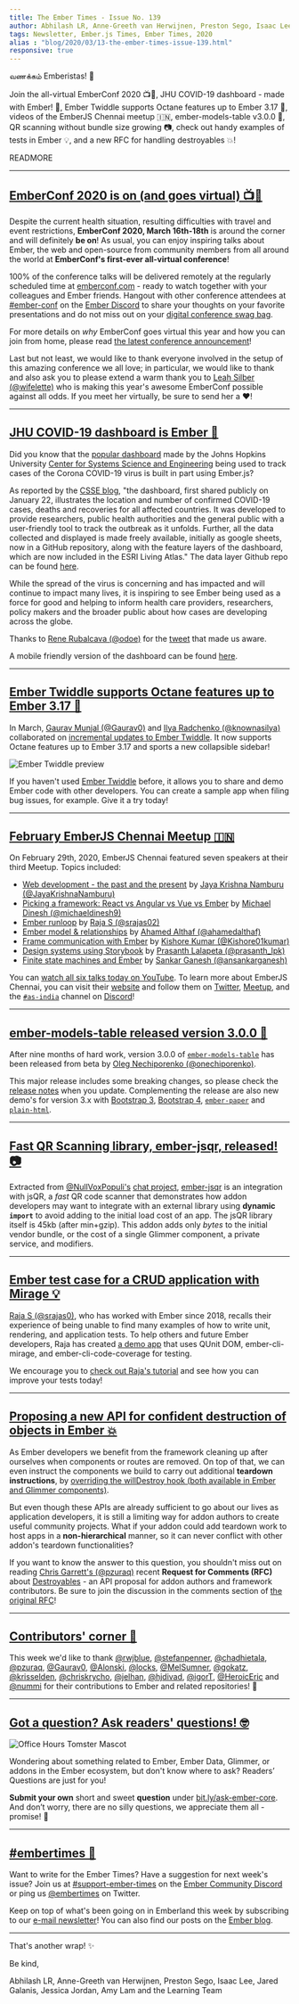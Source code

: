 ```yaml
---
title: The Ember Times - Issue No. 139
author: Abhilash LR, Anne-Greeth van Herwijnen, Preston Sego, Isaac Lee, Jared Galanis, Jessica Jordan, Amy Lam
tags: Newsletter, Ember.js Times, Ember Times, 2020
alias : "blog/2020/03/13-the-ember-times-issue-139.html"
responsive: true
---
```


வணக்கம் Emberistas! 🐹

Join the all-virtual EmberConf 2020 📺🎉,
JHU COVID-19 dashboard - made with Ember! 🐹,
Ember Twiddle supports Octane features up to Ember 3.17 💖,
videos of the EmberJS Chennai meetup 🇮🇳,
ember-models-table v3.0.0 🌟,
QR scanning without bundle size growing 📷,
check out handy examples of tests in Ember 💡, and
a new RFC for handling destroyables 💥!

READMORE

---

## [EmberConf 2020 is on (and goes virtual) 📺🎉](https://emberconf.com/#/emberconf-update-march-12)

Despite the current health situation, resulting difficulties with travel and event restrictions, **EmberConf 2020, March 16th-18th** is around the corner and will definitely **be on**! As usual, you can enjoy inspiring talks about Ember, the web and open-source from community members from all around the world at **EmberConf's first-ever all-virtual conference**!

100% of the conference talks will be delivered remotely at the regularly scheduled time at [emberconf.com](https://emberconf.com/) - ready to watch together with your colleagues and Ember friends. Hangout with other conference attendees at [#ember-conf](https://discordapp.com/channels/480462759797063690/480502413917421570) on the [Ember Discord](https://discordapp.com/invite/emberjs) to share your thoughts on your favorite presentations and do not miss out on your [digital conference swag bag](https://emberconf.com/#/streamer-swag).

For more details on <span style="font-style: italic;">why</span> EmberConf goes virtual this year and how you can join from home, please read [the latest conference announcement](https://emberconf.com/#/emberconf-update-march-12)!

Last but not least, we would like to thank everyone involved in the setup of this amazing conference we all love; in particular, we would like to thank and also ask you to please extend a warm thank you to [Leah Silber (@wifelette)](https://github.com/wifelette) who is making this year's awesome EmberConf possible against all odds. If you meet her virtually, be sure to send her a ❤️!

---

## [JHU COVID-19 dashboard is Ember 🐹](https://www.arcgis.com/apps/opsdashboard/index.html#/bda7594740fd40299423467b48e9ecf6)

Did you know that the [popular dashboard](https://www.arcgis.com/apps/opsdashboard/index.html#/bda7594740fd40299423467b48e9ecf6) made by the Johns Hopkins University [Center for Systems Science and Engineering](https://systems.jhu.edu/) being used to track cases of the Corona COVID-19 virus is built in part using Ember.js?

As reported by the [CSSE blog](https://systems.jhu.edu/research/public-health/ncov/), "the dashboard, first shared publicly on January 22, illustrates the location and number of confirmed COVID-19 cases, deaths and recoveries for all affected countries. It was developed to provide researchers, public health authorities and the general public with a user-friendly tool to track the outbreak as it unfolds. Further, all the data collected and displayed is made freely available, initially as google sheets, now in a GitHub repository, along with the feature layers of the dashboard, which are now included in the ESRI Living Atlas." The data layer Github repo can be found [here](https://github.com/CSSEGISandData/COVID-19).

While the spread of the virus is concerning and has impacted and will continue to impact many lives, it is inspiring to see Ember being used as a force for good and helping to inform health care providers, researchers, policy makers and the broader public about how cases are developing across the globe.

Thanks to [Rene Rubalcava (@odoe)](https://github.com/odoe) for the [tweet](https://twitter.com/odoenet/status/1233439467421065216) that made us aware.

A mobile friendly version of the dashboard can be found [here](https://www.arcgis.com/apps/opsdashboard/index.html#/85320e2ea5424dfaaa75ae62e5c06e61).

---

## [Ember Twiddle supports Octane features up to Ember 3.17 💖](https://ember-twiddle.com/)

In March, [Gaurav Munjal (@Gaurav0)](https://github.com/Gaurav0) and [Ilya Radchenko (@knownasilya)](https://github.com/knownasilya) collaborated on [incremental updates to Ember Twiddle](https://github.com/ember-cli/ember-twiddle/releases/tag/v0.17.0-4). It now supports Octane features up to Ember 3.17 and sports a new collapsible sidebar!

<img src="/images/blog/2020-03-13/ember_twiddle_preview.gif" alt="Ember Twiddle preview">

If you haven't used [Ember Twiddle](https://ember-twiddle.com/) before, it allows you to share and demo Ember code with other developers. You can create a sample app when filing bug issues, for example. Give it a try today!

---

## [February EmberJS Chennai Meetup 🇮🇳](https://www.youtube.com/playlist?list=PLh_rF0Qob_sxjhg9qPTlXn-6EZzmmTHoc)

On February 29th, 2020, EmberJS Chennai featured seven speakers at their third Meetup. Topics included:

- [Web development - the past and the present](https://slides.com/jayakrishnanamburu/web-dev#/) by [Jaya Krishna Namburu (@JayaKrishnaNamburu)](https://github.com/JayaKrishnaNamburu)
- [Picking a framework: React vs Angular vs Vue vs Ember](https://youtu.be/DT75xo7VXn4) by [Michael Dinesh (@michaeldinesh9)](https://twitter.com/michaeldinesh9)
- [Ember runloop](https://youtu.be/CU1ffqXtoR0) by [Raja S (@srajas02)](https://twitter.com/srajas02)
- [Ember model & relationships](https://youtu.be/__yX29lr6og) by [Ahamed Althaf (@ahamedalthaf)](https://github.com/ahamedalthaf)
- [Frame communication with Ember](https://youtu.be/OYePMoIajQI) by [Kishore Kumar (@Kishore01kumar)](https://twitter.com/Kishore01kumar)
- [Design systems using Storybook](https://youtu.be/vOhpdSP4Nr0) by [Prasanth Lalapeta (@prasanth_lpk)](https://twitter.com/prasanth_lpk)
- [Finite state machines and Ember](https://youtu.be/0lFNUybdWJs) by [Sankar Ganesh (@ansankarganesh)](https://twitter.com/ansankarganesh)

You can [watch all six talks today on YouTube](https://www.youtube.com/playlist?list=PLh_rF0Qob_sxjhg9qPTlXn-6EZzmmTHoc). To learn more about EmberJS Chennai, you can visit their [website](https://chennaiemberjs.in/) and follow them on [Twitter](https://twitter.com/EmberChennai), [Meetup](https://www.meetup.com/EmberJS-Chennai/), and the [`#as-india`](https://discordapp.com/channels/480462759797063690/562648585980739616) channel on [Discord](https://discordapp.com/invite/zT3asNS)!

---

## [ember-models-table released version 3.0.0 🌟](https://twitter.com/oonechiporenko/status/1235571293530902531)

After nine months of hard work, version 3.0.0 of [`ember-models-table`](https://github.com/onechiporenko/ember-models-table) has been released from beta by [Oleg Nechiporenko (@onechiporenko)](https://github.com/onechiporenko).

This major release includes some breaking changes, so please check the [release notes](https://github.com/onechiporenko/ember-models-table/releases/tag/v3.0.0) when you update. Complementing the release are also new demo's for version 3.x with [Bootstrap 3](http://onechiporenko.github.io/ember-models-table/v.3/bs3/#/examples), [Bootstrap 4](http://onechiporenko.github.io/ember-models-table/v.3/bs4/#/examples), [`ember-paper`](http://onechiporenko.github.io/ember-models-table/v.3/paper/#/examples) and [`plain-html`](http://onechiporenko.github.io/ember-models-table/v.3/plain-html/#/examples).

---

## [Fast QR Scanning library, ember-jsqr, released! 📷](https://nullvoxpopuli.github.io/ember-jsqr/)

Extracted from [@NullVoxPopuli's](https://twitter.com/nullvoxpopuli) [chat project](https://emberclear.io/),
[ember-jsqr](https://nullvoxpopuli.github.io/ember-jsqr/) is an integration with jsQR, a <span style="font-style: italic;">fast</span> QR code scanner that demonstrates how addon
developers may want to integrate with an external library using **dynamic `import`** to avoid adding to the
initial load cost of an app. The jsQR library itself is 45kb (after min+gzip). This addon adds only <span style="font-style: italic;">bytes</span>
to the initial vendor bundle, or the cost of a single Glimmer component, a private service, and modifiers.

---

## [Ember test case for a CRUD application with Mirage 💡](https://medium.com/@srajas02/ember-test-case-for-a-crud-application-with-mirage-d6d9836bfee2)

[Raja S (@srajas0)](https://github.com/srajas0), who has worked with Ember since 2018, recalls their experience of being unable to find many examples of how to write unit, rendering, and application tests. To help others and future Ember developers, Raja has created [a demo app](https://github.com/srajas0/ember-test-cases) that uses QUnit DOM, ember-cli-mirage, and ember-cli-code-coverage for testing.

We encourage you to [check out Raja's tutorial](https://medium.com/@srajas02/ember-test-case-for-a-crud-application-with-mirage-d6d9836bfee2) and see how you can improve your tests today!

---

## [Proposing a new API for confident destruction of objects in Ember 💥](https://github.com/emberjs/rfcs/pull/580)

As Ember developers we benefit from the framework cleaning up after ourselves when components or routes are removed. On top of that, we can even instruct the components we build to carry out additional **teardown instructions**, by [overriding the willDestroy hook (both available in Ember and Glimmer components)](https://api.emberjs.com/ember/3.17/classes/Component/methods/willDestroy?anchor=willDestroy).

<!--alex ignore host-hostess-->
But even though these APIs are already sufficient to go about our lives as application developers, it is still a limiting way for addon authors to create useful community projects. What if your addon could add teardown work to host apps in a **non-hierarchical** manner, so it can never conflict with other addon's teardown functionalities?

If you want to know the answer to this question, you shouldn't miss out on reading [Chris Garrett's (@pzuraq)](https://github.com/pzuraq) recent **Request for Comments (RFC)** about [Destroyables](https://github.com/emberjs/rfcs/blob/destroyables/text/0580-destroyables.md) - an API proposal for addon authors and framework contributors. Be sure to join the discussion in the comments section of [the original RFC](https://github.com/emberjs/rfcs/pull/580)!

---

## [Contributors' corner 👏](https://guides.emberjs.com/release/contributing/repositories/)

<p>This week we'd like to thank <a href="https://github.com/rwjblue" target="gh-user">@rwjblue</a>, <a href="https://github.com/stefanpenner" target="gh-user">@stefanpenner</a>, <a href="https://github.com/chadhietala" target="gh-user">@chadhietala</a>, <a href="https://github.com/pzuraq" target="gh-user">@pzuraq</a>, <a href="https://github.com/Gaurav0" target="gh-user">@Gaurav0</a>, <a href="https://github.com/Alonski" target="gh-user">@Alonski</a>, <a href="https://github.com/locks" target="gh-user">@locks</a>, <a href="https://github.com/MelSumner" target="gh-user">@MelSumner</a>, <a href="https://github.com/gokatz" target="gh-user">@gokatz</a>, <a href="https://github.com/krisselden" target="gh-user">@krisselden</a>, <a href="https://github.com/chriskrycho" target="gh-user">@chriskrycho</a>, <a href="https://github.com/jelhan" target="gh-user">@jelhan</a>, <a href="https://github.com/hjdivad" target="gh-user">@hjdivad</a>, <a href="https://github.com/igorT" target="gh-user">@igorT</a>, <a href="https://github.com/HeroicEric" target="gh-user">@HeroicEric</a> and <a href="https://github.com/nummi" target="gh-user">@nummi</a>  for their contributions to Ember and related repositories! 💖</p>

---

## [Got a question? Ask readers' questions! 🤓](https://docs.google.com/forms/d/e/1FAIpQLScqu7Lw_9cIkRtAiXKitgkAo4xX_pV1pdCfMJgIr6Py1V-9Og/viewform)

<div class="blog-row">
  <img class="float-right small transparent padded" alt="Office Hours Tomster Mascot" title="Readers' Questions" src="/images/tomsters/officehours.png" />

  <p>Wondering about something related to Ember, Ember Data, Glimmer, or addons in the Ember ecosystem, but don't know where to ask? Readers’ Questions are just for you!</p>

  <p><strong>Submit your own</strong> short and sweet <strong>question</strong> under <a href="https://bit.ly/ask-ember-core" target="rq">bit.ly/ask-ember-core</a>. And don’t worry, there are no silly questions, we appreciate them all - promise! 🤞</p>
</div>

---

## [#embertimes 📰](https://blog.emberjs.com/tags/newsletter.html)

Want to write for the Ember Times? Have a suggestion for next week's issue? Join us at [#support-ember-times](https://discordapp.com/channels/480462759797063690/485450546887786506) on the [Ember Community Discord](https://discordapp.com/invite/zT3asNS) or ping us [@embertimes](https://twitter.com/embertimes) on Twitter.

Keep on top of what's been going on in Emberland this week by subscribing to our [e-mail newsletter](https://the-emberjs-times.ongoodbits.com/)! You can also find our posts on the [Ember blog](https://emberjs.com/blog/tags/newsletter.html).

---

That's another wrap! ✨

Be kind,

Abhilash LR, Anne-Greeth van Herwijnen, Preston Sego, Isaac Lee, Jared Galanis, Jessica Jordan, Amy Lam and the Learning Team

